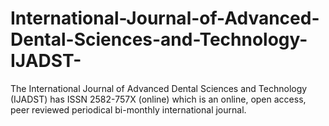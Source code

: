 # International-Journal-of-Advanced-Dental-Sciences-and-Technology-IJADST-
The International Journal of Advanced Dental Sciences and Technology (IJADST) has ISSN 2582-757X (online) which is an online, open access, peer reviewed periodical bi-monthly international journal.
